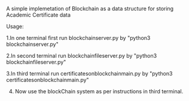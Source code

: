 A simple implemetation of Blockchain as a data structure for storing Academic Certificate data

Usage: 


1.In one terminal first run blockchainserver.py by "python3 blockchainserver.py"


2.In second terminal run blockchainfileserver.py by "python3 blockchainfileserver.py"


3.In third terminal run certificatesonblockchainmain.py by "python3 certificatesonblockchainmain.py"


4. Now use the blockChain system as per instructions in third terminal.
